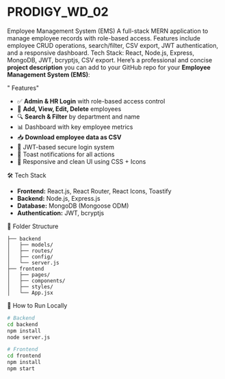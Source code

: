 # PRODIGY_WD_02
Employee Management System (EMS) A full-stack MERN application to manage employee records with role-based access. Features include employee CRUD operations, search/filter, CSV export, JWT authentication, and a responsive dashboard.  Tech Stack: React, Node.js, Express, MongoDB, JWT, bcryptjs, CSV export.
Here’s a professional and concise **project description** you can add to your GitHub repo for your **Employee Management System (EMS)**:



" Features"

* ✅ **Admin & HR Login** with role-based access control
* 👥 **Add, View, Edit, Delete** employees
* 🔍 **Search & Filter** by department and name
* 📊 Dashboard with key employee metrics
* 📥 **Download employee data as CSV**
* 🔐 JWT-based secure login system
* 💬 Toast notifications for all actions
* 🎨 Responsive and clean UI using CSS + Icons

🛠️ Tech Stack

* **Frontend:** React.js, React Router, React Icons, Toastify
* **Backend:** Node.js, Express.js
* **Database:** MongoDB (Mongoose ODM)
* **Authentication:** JWT, bcryptjs

📁 Folder Structure

```
├── backend
│   ├── models/
│   ├── routes/
│   ├── config/
│   └── server.js
├── frontend
│   ├── pages/
│   ├── components/
│   ├── styles/
│   └── App.jsx
```

🧪 How to Run Locally

```bash
# Backend
cd backend
npm install
node server.js

# Frontend
cd frontend
npm install
npm start
```

